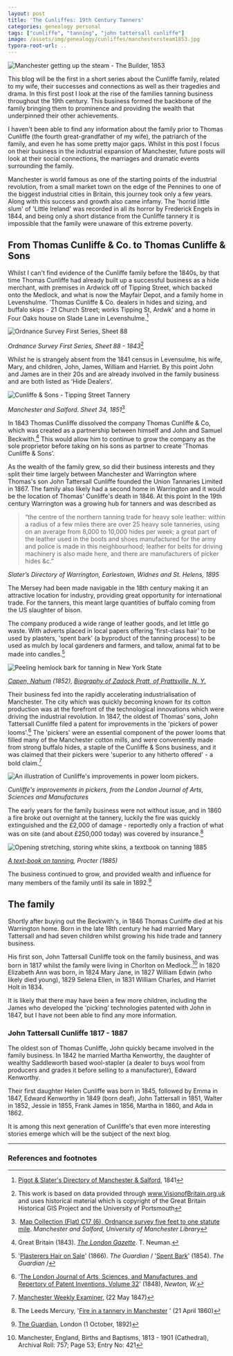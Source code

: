 ```yaml
---
layout: post
title: 'The Cunliffes: 19th Century Tanners'
categories: genealogy personal
tags: ["cunliffe", "tanning", "john tattersall cunliffe"] 
image: /assets/img/genealogy/cunliffes/manchestersteam1853.jpg
typora-root-url: ..
---
```


![Manchester getting up the steam - The Builder, 1853](/assets/img/genealogy/cunliffes/manchestersteam1853.jpg)

This blog will be the first in a short series about the Cunliffe family, related to my wife, their successes and connections as well as their tragedies and drama. In this first post I look at the rise of the families tanning business throughout the 19th century. This business formed the backbone of the family bringing them to prominence and providing the wealth that underpinned their other achievements. 

I haven't been able to find any information about the family prior to Thomas Cunliffe (the fourth great-grandfather of my wife), the patriarch of the family, and even he has some pretty major gaps. Whilst in this post I focus on their business in the industrial expansion of Manchester, future posts will look at their social connections, the marriages and dramatic events surrounding the family. 

Manchester is world famous as one of the starting points of the industrial revolution, from a small market town on the edge of the Pennines to one of the biggest industrial cities in Britain, this journey took only a few years. Along with this success and growth also came infamy. The 'horrid little slum' of 'Little Ireland' was recorded in all its horror by Frederick Engels in 1844, and being only a short distance from the Cunliffe tannery it is impossible that the family were unaware of this extreme poverty.



## From Thomas Cunliffe & Co. to Thomas Cunliffe & Sons 

Whilst I can't find evidence of the Cunliffe family before the 1840s, by that time Thomas Cunliffe had already built up a successful business as a hide merchant, with premises in Ardwick off of Tipping Street, which backed onto the Medlock, and what is now the Mayfair Depot, and a family home in Levenshulme. 'Thomas Cunliffe & Co. dealers in hides and sizing, and buffalo skips - 21 Church Street; works Tipping St, Ardwk' and a home in Four Oaks house on Slade Lane in Levenshulme.[^2] 

![Ordnance Survey First Series, Sheet 88](/assets/img/genealogy/cunliffes/LevenshulmeMap.jpg)

*Ordnance Survey First Series, Sheet 88 - 1843*[^3]

Whilst he is strangely absent from the 1841 census in Levensulme, his wife, Mary, and children, John, James, William and Harriet. By this point John and James are in their 20s and are already involved in the family business and are both listed as 'Hide Dealers'. 

![Cunliffe & Sons - Tipping Street Tannery](/assets/img/genealogy/cunliffes/tippingst.png)

*Manchester and Salford. Sheet 34, 1851*[^4] 

 In 1843 Thomas Cunliffe dissolved the company Thomas Cunliffe & Co, which was created as a partnership between himself and John and Samuel Beckwith.[^5] This would allow him to continue to grow the company as the sole proprietor before taking on his sons as partner to create 'Thomas Cunliffe & Sons'. 

As the wealth of the family grew, so did their business interests and they split their time largely between Manchester and Warrington where Thomas's son John Tattersall Cunliffe founded the Union Tannaries Limited in 1867. The family also likely had a second home in Warrington and it would be the location of Thomas' Cunliffe's death in 1846. At this point In the 19th century Warrington was a growing hub for tanners and was described as 

> “the centre of the northern tanning trade for heavy sole leather: within a radius of a few miles there are over 25 heavy sole tanneries, using  on an average from 8,000 to 10,000 hides per week; a great part of the  leather used in the boots and shoes manufactured for the army and police is made in this neighbourhood; leather for belts for driving machinery  is also made here, and there are manufacturers of picker hides &c.”

**Slater’s Directory of Warrington, Earlestown, Widnes and St. Helens*, 1895*

The Mersey had been made navigable in the 18th century making it an attractive location for industry, providing great opportunity for international trade. For the tanners, this meant large quantities of buffalo coming from the US slaughter of bison. 

The company produced a wide range of leather goods, and let little go waste. With adverts placed in local papers offering 'first-class hair' to be used by plasters, 'spent bark' (a byproduct of the tanning process) to be used as mulch by local gardeners and farmers, and tallow, animal fat to be made into candles.[^6]

![Peeling hemlock bark for tanning in New York State](/assets/img/genealogy/cunliffes/hemlockbarkfortanning.jpg)

*[Capen, Nahum](https://en.wikipedia.org/wiki/Nahum_Capen) (1852), [Biography of Zadock Pratt, of Prattsville, N. Y.](https://archive.org/details/biographyofzadoc00cape)*

Their business fed into the rapidly accelerating industrialisation of Manchester. The city which was quickly becoming known for its cotton production was at the forefront of the technological innovations which were driving the industrial revolution. In 1847, the oldest of Thomas' sons, John Tattersall Cunliffe filed a patent for improvements in the 'pickers of power looms'.[^7] The 'pickers' were an essential component of the power looms that filled many of the Manchester cotton mills, and were conveniently made from strong buffalo hides, a staple of the Cunliffe & Sons business, and it was claimed that their pickers were 'superior to any hitherto offered' - a bold claim.[^8] 

![An illustration of Cunliffe's improvements in power loom pickers.](/assets/img/genealogy/cunliffes/CunliffePicker.jpg)

*Cunliffe's improvements in pickers, from the London Journal of Arts, Sciences and Manufactures*

The early years for the family business were not without issue, and in 1860 a fire broke out overnight at the tannery, luckily the fire was quickly extinguished and the £2,000 of damage - reportedly only a fraction of what was on site (and about £250,000 today) was covered by insurance.[^9] 

![Opening stretching, storing white skins, a textbook on tanning 1885](/assets/img/genealogy/cunliffes/plate6.png)

*[A text-book on tanning](https://www.gutenberg.org/files/56601/56601-h/56601-h.htm), Procter (1885)*

The business continued to grow, and provided wealth and influence for many members of the family until its sale in 1892.[^10]

## The family

Shortly after buying out the Beckwith's, in 1846 Thomas Cunliffe died at his Warrington home. Born in the late 18th century he had married Mary Tattersall and had seven children whilst growing his hide trade and tannery business. 

His first son, John Tattersall Cunliffe took on the family business, and was born in 1817 whilst the family were living in Chorlton on Medlock.[^11] In 1820 Elizabeth Ann was born, in 1824 Mary Jane, in 1827 William Edwin (who likely died young), 1829 Selena Ellen, in 1831 William Charles, and Harriet Holt in 1834. 

It is likely that there may have been a few more children, including the James who developed the 'picking' technologies patented with John in 1847, but I have not been able to find any more information. 

### John Tattersall Cunliffe 1817 - 1887

The oldest son of Thomas Cunliffe, John quickly became involved in the family business. In 1842 he married Martha Kenworthy, the daughter of wealthy Saddleworth based wool-stapler (a dealer to buys wool from producers and grades it before selling to a manufacturer), Edward Kenworthy. 

Their first daughter Helen Cunliffe was born in 1845, followed by Emma in 1847, Edward Kenworthy in 1849 (born deaf), John Tattersall in 1851, Walter in 1852, Jessie in 1855, Frank James in 1856, Martha in 1860, and Ada in 1862. 

It is among this next generation of Cunliffe's that even more interesting stories emerge which will be the subject of the next blog.



---

### References and footnotes

[^1]:  https://www.gracesguide.co.uk/Thomas_Cunliffe_and_Sons
[^2]: [Pigot & Slater's Directory of Manchester & Salford](http://specialcollections.le.ac.uk/digital/collection/p16445coll4/id/263322), 1841
[^3]: This work is based on data provided through www.VisionofBritain.org.uk  and uses historical material which is copyright of the Great Britain  Historical GIS Project and the University of Portsmouth
[^4]:  [Map Collection (Flat) C17 (6), Ordnance survey five feet to one statute mile](https://luna.manchester.ac.uk/luna/servlet/s/d25153). *Manchester and Salford, University of Manchester Library* 
[^5]: Great Britain (1843). [*The London Gazette*](https://books.google.co.uk/books?id=YhdKAQAAMAAJ&lpg=PA4003&ots=zJ5EIVaZZK&dq=%22Thomas%20Cunliffe%20and%20Co%22&pg=PA4003#v=onepage&q=%22Thomas%20Cunliffe%20and%20Co%22&f=false). T. Neuman.
[^6]:  '[Plasterers Hair on Sale](https://www.newspapers.com/clip/54889135/the-guardian/)' (1866). *The Guardian* / '[Spent Bark](https://www.newspapers.com/clip/54889032/thomas-cunliffe-and-sons-spent-bark/)' (1854). *The Guardian* / 
[^7]: '[The London Journal of Arts, Sciences, and Manufactures, and Repertory of Patent Inventions, Volume 32](https://books.google.co.uk/books?id=x06I3Prsb_gC&pg=PA165&lpg=PA165&dq=Patent+picker+cunliffe&source=bl&ots=XsyiBakNms&sig=ACfU3U14Nto0roAkRGjIQMRt0VDTVnhZKw&hl=en&sa=X&ved=2ahUKEwjX1YCQ4dXuAhWGa8AKHTWPA70Q6AEwBnoECAcQAg#v=onepage&q=Patent%20picker%20cunliffe&f=false)' (1848), *Newton, W.*
[^8]: [Manchester Weekly Examiner](https://www.newspapers.com/clip/54889177/cunliffe-sons-patent-1847/), (22 May 1847)
[^9]: The Leeds Mercury, '[Fire in a tannery in Manchester](https://www.newspapers.com/clip/54889218/cunliffe-and-sons-fire-1860/) ' (21 April 1860)
[^10]: [The Guardian](https://www.newspapers.com/clip/54888953/thomas-cunliffe-and-sons-business-sold-1/), London (1 October, 1892)
[^11]: Manchester, England, Births and Baptisms, 1813 - 1901 (Cathedral), Archival Roll: 757; Page 53; Entry No: 421